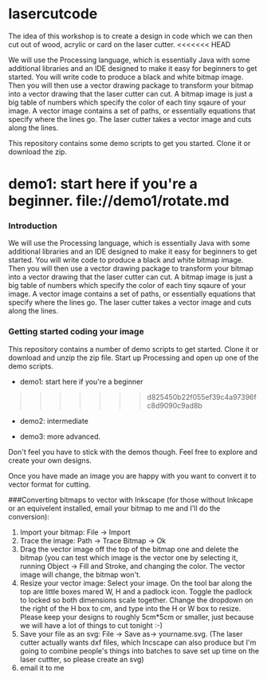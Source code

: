 lasercutcode
============

The idea of this workshop is to create a design in code which we can then cut out of wood, acrylic or card on the laser cutter. 
<<<<<<< HEAD

We will use the Processing language, which is essentially Java with some additional libraries and an IDE designed to make it easy for beginners to get started. You will write code to produce a black and white bitmap image. Then you will then use a vector drawing package to transform your bitmap into a vector drawing that the laser cutter can cut. A bitmap image is just a big table of numbers which specify the color of each tiny sqaure of your image. A vector image contains a set of paths, or essentially equations that specify where the lines go. The laser cutter takes a vector image and cuts along the lines.

This repository contains some demo scripts to get you started. Clone it or download the zip.  

demo1: start here if you're a beginner. file://demo1/rotate.md
=======
### Introduction
We will use the Processing language, which is essentially Java with some additional libraries and an IDE designed to make it easy for beginners to get started. You will write code to produce a black and white bitmap image. Then you will then use a vector drawing package to transform your bitmap into a vector drawing that the laser cutter can cut. A bitmap image is just a big table of numbers which specify the color of each tiny sqaure of your image. A vector image contains a set of paths, or essentially equations that specify where the lines go. The laser cutter takes a vector image and cuts along the lines. 


### Getting started coding your image

This repository contains a number of demo scripts to get started. Clone it or download and unzip the zip file. Start up Processing and open up one of the demo scripts. 

* demo1: start here if you're a beginner
>>>>>>> d825450b22f055ef39c4a97396fc8d9090c9ad8b

* demo2: intermediate

* demo3: more advanced.

Don't feel you have to stick with the demos though. Feel free to explore and create your own designs. 

Once you have made an image you are happy with you want to convert it to vector format for cutting. 

###Converting bitmaps to vector with Inkscape 
(for those without Inkcape or an equivelent installed, email your bitmap to me and I'll do the conversion):

1. Import your bitmap: File -> Import 
2. Trace the image: Path -> Trace Bitmap -> Ok
3. Drag the vector image off the top of the bitmap one and delete the bitmap (you can test which image is the vector one by selecting it, running Object -> Fill and Stroke, and changing the color. The vector image will change, the bitmap won't.
4. Resize your vector image: Select your image. On the tool bar along the top are little boxes mared W, H and a padlock icon. Toggle the padlock to locked so both dimensions scale together. Change the dropdown on the right of the H box to cm, and type into the H or W box to resize. Please keep your designs to roughly 5cm*5cm or smaller, just because we will have a lot of things to cut tonight :-)
5. Save your file as an svg: File -> Save as-> yourname.svg. (The laser cutter actually wants dxf files, which Incscape can also produce but I'm going to combine people's things into batches to save set up time on the laser cuttter, so please create an svg)
6. email it to me






